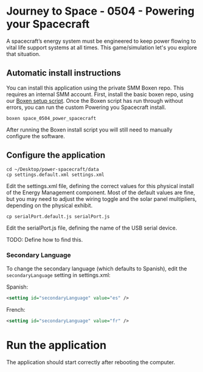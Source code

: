 # Journey to Space - 0504 - Powering your Spacecraft

A spacecraft’s energy system must be engineered to keep power flowing to vital life support systems at all times. This game/simulation let's you explore that situation.

## Automatic install instructions

You can install this application using the private SMM Boxen repo. This requires an internal SMM account.
First, install the basic boxen repo, using our [Boxen setup script](https://github.com/scimusmn/boxen-setup). 
Once the Boxen script has run through without errors, you can run the custom Powering you Spacecraft install.

    boxen space_0504_power_spacecraft
    
After running the Boxen install script you will still need to manually configure the software. 

## Configure the application

    cd ~/Desktop/power-spacecraft/data
    cp settings.default.xml settings.xml

Edit the settings.xml file, defining the correct values for this physical
install of the Energy Management component. Most of the default values are
fine, but you may need to adjust the wiring toggle and the solar panel
multipliers, depending on the physical exhibit.

    cp serialPort.default.js serialPort.js
    
Edit the serialPort.js file, defining the name of the USB serial device.

TODO: Define how to find this.


### Secondary Language
To change the secondary language (which defaults to Spanish), edit the `secondaryLanguage` setting in settings.xml:

Spanish:
```xml
<setting id="secondaryLanguage" value="es" />
```
French:
```xml
<setting id="secondaryLanguage" value="fr" />
```


# Run the application
The application should start correctly after rebooting the computer.
